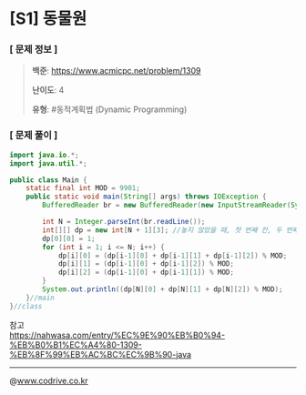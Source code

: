# [S1] 동물원

### [ 문제 정보 ]
> **백준**: https://www.acmicpc.net/problem/1309
> 
> **난이도**: 4
>
> **유형**: #동적계획법 (Dynamic Programming)


### [ 문제 풀이 ]
```Java
import java.io.*;
import java.util.*;

public class Main {
    static final int MOD = 9901;
    public static void main(String[] args) throws IOException {
        BufferedReader br = new BufferedReader(new InputStreamReader(System.in));

        int N = Integer.parseInt(br.readLine());
        int[][] dp = new int[N + 1][3]; //놓지 않았을 때, 첫 번째 칸, 두 번째 칸
        dp[0][0] = 1;
        for (int i = 1; i <= N; i++) {
            dp[i][0] = (dp[i-1][0] + dp[i-1][1] + dp[i-1][2]) % MOD;
            dp[i][1] = (dp[i-1][0] + dp[i-1][2]) % MOD;
            dp[i][2] = (dp[i-1][0] + dp[i-1][1]) % MOD;
        }
        System.out.println((dp[N][0] + dp[N][1] + dp[N][2]) % MOD);
    }//main
}//class
```
참고<br>https://nahwasa.com/entry/%EC%9E%90%EB%B0%94-%EB%B0%B1%EC%A4%80-1309-%EB%8F%99%EB%AC%BC%EC%9B%90-java


---
@www.codrive.co.kr